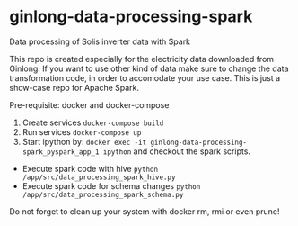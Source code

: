 # ginlong-data-processing-spark
Data processing of Solis inverter data with Spark

This repo is created especially for the electricity data downloaded from Ginlong.
If you want to use other kind of data make sure to change the data transformation code, 
in order to accomodate your use case.
This is just a show-case repo for Apache Spark.

Pre-requisite: docker and docker-compose

1. Create services `docker-compose build`
2. Run services `docker-compose up`
3. Start ipython by: `docker exec -it ginlong-data-processing-spark_pyspark_app_1 ipython`
and checkout the spark scripts.
- Execute spark code with hive `python /app/src/data_processing_spark_hive.py`
- Execute spark code for schema changes `python /app/src/data_processing_spark_schema.py`

Do not forget to clean up your system with docker rm, rmi or even prune!
